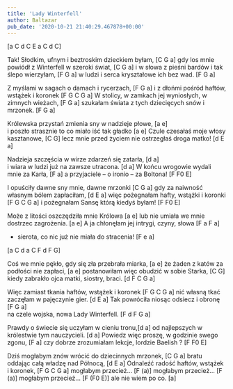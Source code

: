 ```yaml
---
title: 'Lady Winterfell'
author: Baltazar
pub_date: '2020-10-21 21:40:29.467878+00:00'
---
```


[a C d C E a C d C]

Tak! Słodkim, ufnym i beztroskim dzieckiem byłam, [C G a]
gdy los mnie powiódł z Winterfell w szeroki świat, [C G a]
i  w słowa z pieśni bardów i tak ślepo wierzyłam, [F G a]
w ludzi i serca kryształowe ich bez wad. [F G a]

Z myślami w sagach o damach i rycerzach, [F G a]
i z dłońmi pośród haftów, wstążek i koronek [F G C G a]
W stolicy, w zamkach jej wyniosłych, w zimnych wieżach, [F G a]
szukałam świata z tych dziecięcych snów i mrzonek. [F G a]

Królewska przystań zmienia sny w nadzieje płowe,  [a e]       
i poszło strasznie to co miało iść tak gładko [a e]
Czule czesałaś moje włosy kasztanowe, [C G]
lecz mnie przed życiem nie ostrzegłaś droga matko! [d E a]

Nadzieja szczęścia w wirze zdarzeń się zatarła,    [d a]           
i wiara w ludzi już na zawsze utracona. [d a]
W końcu wrogowie wydali mnie za Karła, [F a]
a przyjaciele – o ironio – za Boltona! [F F0 E]

I opuściły dawne sny mnie, dawne mrzonki [C G a]
gdy za naiwność własnym bólem zapłaciłam, [d E a]
więc pożegnałam hafty, wstążki i koronki [F G C G a]
i pożegnałam Sansę        którą kiedyś byłam! [F F0 E]

Może z litości oszczędziła mnie Królowa [a e]
lub nie umiała we mnie dostrzec zagrożenia. [a e]
A ja chłonęłam jej intrygi, czyny, słowa [F a F a]
- sierota, co nic już nie miała do stracenia!  [F e a]

[a C d a C F d F G]
		
Coś we mnie pękło, gdy się zła przebrała miarka, [a e]
że żaden z katów za podłości nie zapłaci, [a e]
postanowiłam więc obudzić w sobie Starka, [C G]
kiedy zabrakło ojca matki, siostry, braci. [d F C G a]

Więc zamiast tkania haftów, wstążek i koronek [F G C G a]
nić własną tkać zaczęłam w pajęczynie gier. [d E a]
Tak powróciła niosąc odsiecz i obronę [F G a]           
na czele wojska, nowa Lady Winterfell. [F d F G a]

Prawdy o świecie się uczyłam w cieniu tronu,[d a]
od najlepszych w królestwie tym nauczycieli. [d a]
Powiedz więc proszę, w godzinie swego zgonu, [F a]
czy dobrze zrozumiałam lekcje, lordzie Baelish ? [F F0 E]

Dziś mogłabym znów wrócić  do dziecinnych mrzonek, [C G a]
bratu oddając całą władzę nad Północą, [d E a]
Odnaleźć radość haftów, wstążek i koronek, [F G C G a]
mogłabym przecież… [F (a)]
mogłabym przecież… [F (a)]
mogłabym przecież… [F (F0 E)]
ale nie wiem po co. [a]